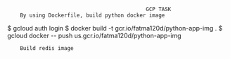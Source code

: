                                                 GCP TASK
        By using Dockerfile, build python docker image
$ gcloud auth login 
$ docker build -t gcr.io/fatma120d/python-app-img .
$ gcloud docker -- push us.gcr.io/fatma120d/python-app-img

        Build redis image
